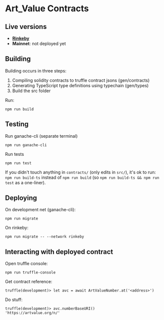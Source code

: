 # Art_Value Contracts

## Live versions

* [**Rinkeby**](https://rinkeby.etherscan.io/address/0x310411ceda6235ad7ce6e8db3febc95870af8892)
* **Mainnet**: not deployed yet

## Building

Building occurs in three steps:
1. Compiling solidity contracts to truffle contract jsons (gen/contracts)
2. Generating TypeScript type definitions using typechain (gen/types)
3. Build the src folder

Run:
```
npm run build
```

## Testing

Run ganache-cli (separate terminal)
```
npm run ganache-cli
```

Run tests
```
npm run test
```

If you didn't touch anything in `contracts/` (only edits in `src/`), it's
 ok to run: `npm run build-ts` instead of `npm run build` (so
  `npm run build-ts && npm run test` as a one-liner).

## Deploying

On development net (ganache-cli):
```
npm run migrate
```

On rinkeby:
```
npm run migrate -- --network rinkeby
```

## Interacting with deployed contract

Open truffle console:
```
npm run truffle-console
```

Get contract reference:
```
truffle(development)> let avc = await ArtValueNumber.at('<address>')
```

Do stuff:
```
truffle(development)> avc.numberBaseURI()
'https://artvalue.org/n/'
```
